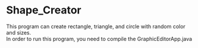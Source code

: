 # Shape_Creator
This program can create rectangle, triangle, and circle with random color and sizes.
</br>
In order to run this program, you need to compile the GraphicEditorApp.java
